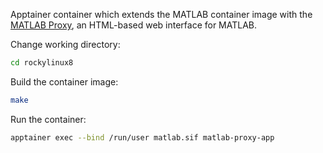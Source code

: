 Apptainer container which extends the MATLAB container image with the [MATLAB Proxy](https://github.com/mathworks/matlab-proxy), an HTML-based web interface for MATLAB.

Change working directory:

```bash
cd rockylinux8
```

Build the container image:

```bash
make
```

Run the container:

```bash
apptainer exec --bind /run/user matlab.sif matlab-proxy-app
```
